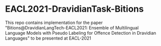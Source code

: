 # EACL2021-DravidianTask-Bitions
This repo contains implementation for the paper "Bitions@DravidianLangTech-EACL2021: Ensemble of Multilingual Language Models with Pseudo Labeling for Offence Detection in Dravidian Languages" to be presented at EACL-2021 
